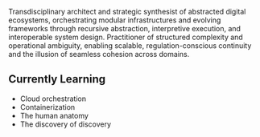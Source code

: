 Transdisciplinary architect and strategic synthesist of abstracted digital ecosystems, orchestrating modular infrastructures and evolving frameworks through recursive abstraction, interpretive execution, and interoperable system design. Practitioner of structured complexity and operational ambiguity, enabling scalable, regulation-conscious continuity and the illusion of seamless cohesion across domains.

## Currently Learning

- Cloud orchestration
- Containerization
- The human anatomy
- The discovery of discovery
